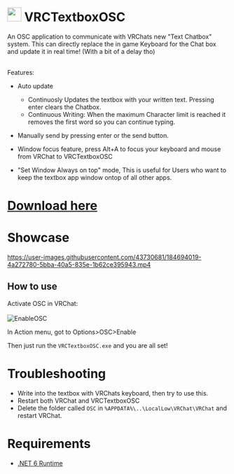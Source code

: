 # <img src="https://user-images.githubusercontent.com/40323669/192174553-d4d38974-3da4-4b9b-b459-042e27a9c25b.png" width="32" height="32"> VRCTextboxOSC

An OSC application to communicate with VRChats new "Text Chatbox" system. 
This can directly replace the in game Keyboard for the Chat box and update it in real time! (With a bit of a delay tho) <br><br>

Features:
- Auto update 
  - Continuosly Updates the textbox with your written text. Pressing enter clears the Chatbox.
  - Continuous Writing: When the maximum Character limit is reached it removes the first word so you can continue typing.
- Manually send by pressing enter or the send button.

- Window focus feature, press Alt+A to focus your keyboard and mouse from VRChat to VRCTextboxOSC
- "Set Window Always on top" mode,
  This is useful for Users who want to keep the textbox app window ontop of all other apps.

# [Download here](https://github.com/I5UCC/VRCTextboxOSC/releases/download/v0.1.3/VRCTextboxOSCv0.1.3.zip)

# Showcase

https://user-images.githubusercontent.com/43730681/184694019-4a272780-5bba-40a5-835e-1b62ce395943.mp4

## How to use

Activate OSC in VRChat: <br/><br/>
![EnableOSC](https://user-images.githubusercontent.com/43730681/172059335-db3fd6f9-86ae-4f6a-9542-2a74f47ff826.gif)

In Action menu, got to Options>OSC>Enable <br/>

Then just run the ```VRCTextboxOSC.exe``` and you are all set! <br/>

# Troubleshooting

- Write into the textbox with VRChats keyboard, then try to use this.
- Restart both VRChat and VRCTextboxOSC
- Delete the folder called `OSC` in `%APPDATA%\..\LocalLow\VRChat\VRChat` and restart VRChat.

# Requirements

- [.NET 6 Runtime](https://dotnet.microsoft.com/en-us/download/dotnet/6.0/runtime)
